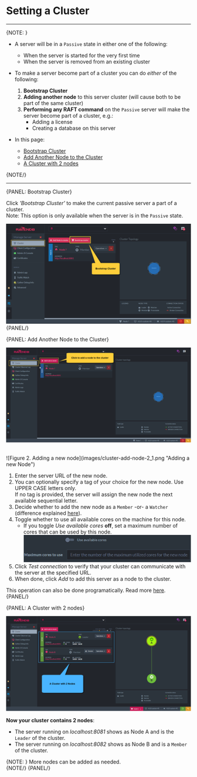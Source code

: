 ﻿# Setting a Cluster
---

{NOTE: }

* A server will be in a `Passive` state in either one of the following:  
  * When the server is started for the very first time  
  * When the server is removed from an existing cluster  

* To make a server become part of a cluster you can do _either_ of the following:  

  1. **Bootstrap Cluster**  
  2. **Adding another node** to this server cluster (will cause both to be part of the same cluster)  
  3. **Performing any RAFT command** on the `Passive` server will make the server become part of a cluster, e.g.:  
     * Adding a license  
     * Creating a database on this server  

* In this page:  
  * [Bootstrap Cluster](../../studio/cluster/setting-a-cluster#bootstrap-cluster)  
  * [Add Another Node to the Cluster](../../studio/cluster/setting-a-cluster#add-another-node-to-the-cluster)  
  * [A Cluster with 2 nodes](../../studio/cluster/setting-a-cluster#a-cluster-with-2-nodes)  

{NOTE/}

---

{PANEL: Bootstrap Cluster}

Click _'Bootstrap Cluster'_ to make the current passive server a part of a cluster.  
Note: This option is only available when the server is in the `Passive` state.  

![Figure 0. Click to add a new node](images/cluster-add-node-0.png "Bootstrap Cluster")
{PANEL/}

{PANEL: Add Another Node to the Cluster}

![Figure 1. Click to add a new node](images/cluster-add-node-1.png "Click to add a new node")

<br/>
![Figure 2. Adding a new node](images/cluster-add-node-2_1.png "Adding a new Node")

1. Enter the server URL of the new node.  
2. You can optionally specify a tag of your choice for the new node. Use UPPER CASE letters only.  
   If no tag is provided, the server will assign the new node the next available sequential letter.  
3. Decide whether to add the new node as a `Member` -or- a `Watcher` (difference explained [here](../../studio/cluster/cluster-view#cluster-nodes-types)).  
4. Toggle whether to use all available cores on the machine for this node.  
    * If you toggle _Use available cores_ **off**, set a maximum number of cores that can be used by this node.  
      ![Maximum number of cores](images/cluster-add-node-2_2.png "Maximum number of cores")
5. Click _Test connection_ to verify that your cluster can communicate with the server at the specified URL.  
6. When done, click *Add* to add this server as a node to the cluster.  

This operation can also be done programatically. Read more [here](../../server/clustering/cluster-api).  
{PANEL/}

{PANEL: A Cluster with 2 nodes}

![Figure 3. Cluster with 2 nodes](images/cluster-add-node-3.png "A cluster with 2 nodes")

**Now your cluster contains 2 nodes**:  

* The server running on _localhost:8081_ shows as Node A and is the `Leader` of the cluster.  
* The server running on _localhost:8082_ shows as Node B and is a `Member` of the cluster.  

{NOTE: }
 More nodes can be added as needed.  
{NOTE/}
{PANEL/}
